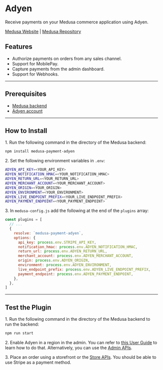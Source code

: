 # Adyen

Receive payments on your Medusa commerce application using Adyen.

[Medusa Website](https://medusajs.com/) | [Medusa Repository](https://github.com/medusajs/medusa)

## Features

- Authorize payments on orders from any sales channel.
- Support for MobilePay.
- Capture payments from the admin dashboard.
- Support for Webhooks.

---

## Prerequisites

- [Medusa backend](https://docs.medusajs.com/development/backend/install)
- [Adyen account](https://www.adyen.com)

---

## How to Install

1\. Run the following command in the directory of the Medusa backend:

  ```bash
  npm install medusa-payment-adyen
  ```

2\. Set the following environment variables in `.env`:

  ```bash
  ADYEN_API_KEY=<YOUR_API_KEY>
  ADYEN_NOTIFICATION_HMAC=<YOUR_NOTIFICATION_HMAC>
  ADYEN_RETURN_URL=<YOUR_RETURN_URL>
  ADYEN_MERCHANT_ACCOUNT=<YOUR_MERCHANT_ACCOUNT>
  ADYEN_ORIGIN=<YOUR_ORIGIN>
  ADYEN_ENVIRONMENT=<YOUR_ENVIRONMENT>
  ADYEN_LIVE_ENDPOINT_PREFIX=<YOUR_LIVE_ENDPOINT_PREFIX>
  ADYEN_PAYMENT_ENDPOINT=<YOUR_PAYMENT_ENDPOINT>
  ```

3\. In `medusa-config.js` add the following at the end of the `plugins` array:

  ```js
  const plugins = [
    // ...
    {
      resolve: `medusa-payment-adyen`,
      options: {
        api_key: process.env.STRIPE_API_KEY,
        notification_hmac: process.env.ADYEN_NOTIFICATION_HMAC,
        return_url: process.env.ADYEN_RETURN_URL,
        merchant_account: process.env.ADYEN_MERCHANT_ACCOUNT,
        origin: process.env.ADYEN_ORIGIN,
        environment: process.env.ADYEN_ENVIRONMENT,
        live_endpoint_prefix: process.env.ADYEN_LIVE_ENDPOINT_PREFIX,
        payment_endpoint: process.env.ADYEN_PAYMENT_ENDPOINT,
      },
    },
  ]
  ```

---

## Test the Plugin

1\. Run the following command in the directory of the Medusa backend to run the backend:

  ```bash
  npm run start
  ```

2\. Enable Adyen in a region in the admin. You can refer to [this User Guide](https://docs.medusajs.com/user-guide/regions/providers) to learn how to do that. Alternatively, you can use the [Admin APIs](https://docs.medusajs.com/api/admin#tag/Region/operation/PostRegionsRegion).

3\. Place an order using a storefront or the [Store APIs](https://docs.medusajs.com/api/store). You should be able to use Stripe as a payment method.